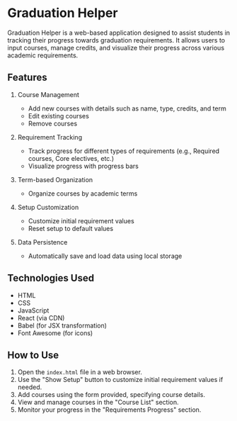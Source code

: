# Graduation Helper

Graduation Helper is a web-based application designed to assist students in tracking their progress towards graduation requirements. It allows users to input courses, manage credits, and visualize their progress across various academic requirements.

## Features

1. Course Management
   - Add new courses with details such as name, type, credits, and term
   - Edit existing courses
   - Remove courses

2. Requirement Tracking
   - Track progress for different types of requirements (e.g., Required courses, Core electives, etc.)
   - Visualize progress with progress bars

3. Term-based Organization
   - Organize courses by academic terms

4. Setup Customization
   - Customize initial requirement values
   - Reset setup to default values

5. Data Persistence
   - Automatically save and load data using local storage

## Technologies Used

- HTML
- CSS
- JavaScript
- React (via CDN)
- Babel (for JSX transformation)
- Font Awesome (for icons)

## How to Use

1. Open the `index.html` file in a web browser.
2. Use the "Show Setup" button to customize initial requirement values if needed.
3. Add courses using the form provided, specifying course details.
4. View and manage courses in the "Course List" section.
5. Monitor your progress in the "Requirements Progress" section.